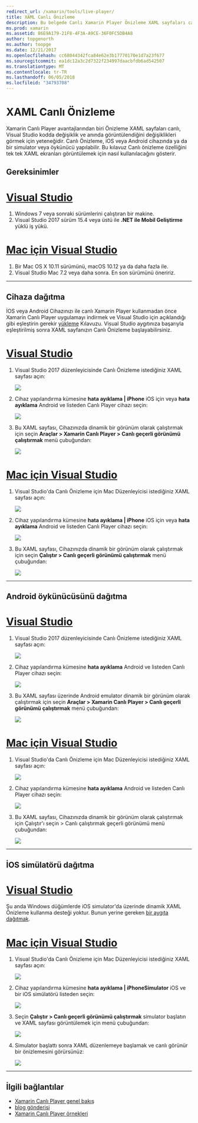 ```yaml
---
redirect_url: /xamarin/tools/live-player/
title: XAML Canlı Önizleme
description: Bu belgede Canlı Xamarin Player Önizleme XAML sayfaları canlı, XAML değişiklikleri yapın ve anında cihazında gösterilen değişiklikleri görmek için nasıl kullanılacağını açıklar.
ms.prod: xamarin
ms.assetid: 86E9A179-21F8-4F3A-A9CE-36F0FC5DB4A8
author: topgenorth
ms.author: toopge
ms.date: 12/21/2017
ms.openlocfilehash: cc68044342fca84e62e3b17770170e1d7a23f677
ms.sourcegitcommit: ea1dc12a3c2d7322f234997daacbfdb6ad542507
ms.translationtype: MT
ms.contentlocale: tr-TR
ms.lasthandoff: 06/05/2018
ms.locfileid: "34793708"
---
```

# <a name="xaml-live-previewing"></a>XAML Canlı Önizleme

Xamarin Canlı Player avantajlarından biri Önizleme XAML sayfaları canlı, Visual Studio kodda değişiklik ve anında görüntülendiğini değişiklikleri görmek için yeteneğidir. Canlı Önizleme, iOS veya Android cihazında ya da bir simulator veya öykünücü yapılabilir. Bu kılavuz Canlı önizleme özelliğini tek tek XAML ekranları görüntülemek için nasıl kullanılacağını gösterir.

## <a name="requirements"></a>Gereksinimler

# <a name="visual-studiotabwindows"></a>[Visual Studio](#tab/windows)

1. Windows 7 veya sonraki sürümlerini çalıştıran bir makine.
2. Visual Studio 2017 sürüm 15.4 veya üstü ile **.NET ile Mobil Geliştirme** yüklü iş yükü.

# <a name="visual-studio-for-mactabmacos"></a>[Mac için Visual Studio](#tab/macos)

1. Bir Mac OS X 10.11 sürümünü, macOS 10.12 ya da daha fazla ile.
2. Visual Studio Mac 7.2 veya daha sonra. En son sürümünü öneririz.

-----

<a name="deploydevice" />

## <a name="deploying-to-device"></a>Cihaza dağıtma

İOS veya Android Cihazınızı ile canlı Xamarin Player kullanmadan önce Xamarin Canlı Player uygulamayı indirmek ve Visual Studio için açıklandığı gibi eşleştirin gerekir [yükleme](~/tools/live-player/install.md) Kılavuzu. Visual Studio aygıtınıza başarıyla eşleştirilmiş sonra XAML sayfanızın Canlı Önizleme başlayabilirsiniz. 

# <a name="visual-studiotabwindows"></a>[Visual Studio](#tab/windows)

1. Visual Studio 2017 düzenleyicisinde Canlı Önizleme istediğiniz XAML sayfası açın:

    ![](live-view-images/vs-image1.png)

2. Cihaz yapılandırma kümesine **hata ayıklama | iPhone** iOS için veya **hata ayıklama** Android ve listeden Canlı Player cihazı seçin:

    ![](live-view-images/vs-image2.png)

3. Bu XAML sayfası, Cihazınızda dinamik bir görünüm olarak çalıştırmak için seçin **Araçlar > Xamarin Canlı Player > Canlı geçerli görünümü çalıştırmak** menü çubuğundan:

    ![](live-view-images/vs-image3.png)

# <a name="visual-studio-for-mactabmacos"></a>[Mac için Visual Studio](#tab/macos)

1. Visual Studio'da Canlı Önizleme için Mac Düzenleyicisi istediğiniz XAML sayfası açın:

    ![](live-view-images/image1.png)

2. Cihaz yapılandırma kümesine **hata ayıklama | iPhone** iOS için veya **hata ayıklama** Android ve listeden Canlı Player cihazı seçin:

    ![](live-view-images/image2.png)

3. Bu XAML sayfası, Cihazınızda dinamik bir görünüm olarak çalıştırmak için seçin **Çalıştır > Canlı geçerli görünümü çalıştırmak** menü çubuğundan:

    ![](live-view-images/image3.png)

-----

## <a name="deploying-to-android-emulator"></a>Android öykünücüsünü dağıtma

# <a name="visual-studiotabvswin"></a>[Visual Studio](#tab/vswin)

1. Visual Studio 2017 düzenleyicisinde Canlı Önizleme istediğiniz XAML sayfası açın:

    ![](live-view-images/vs-image1.png)

2. Cihaz yapılandırma kümesine **hata ayıklama** Android ve listeden Canlı Player cihazı seçin:

    ![](live-view-images/vs-image4.png)

3. Bu XAML sayfası üzerinde Android emulator dinamik bir görünüm olarak çalıştırmak için seçin **Araçlar > Xamarin Canlı Player > Canlı geçerli görünümü çalıştırmak** menü çubuğundan:

    ![](live-view-images/vs-image3.png)

# <a name="visual-studio-for-mactabvsmac"></a>[Mac için Visual Studio](#tab/vsmac)

1. Visual Studio'da Canlı Önizleme için Mac Düzenleyicisi istediğiniz XAML sayfası açın:

    ![](live-view-images/image7.png)

2. Cihaz yapılandırma kümesine **hata ayıklama** Android ve listeden Canlı Player cihazı seçin:

    ![](live-view-images/image6.png)

3. Bu XAML sayfası, Cihazınızda dinamik bir görünüm olarak çalıştırmak için Çalıştır'ı seçin > Canlı çalıştırmak geçerli görünümü menü çubuğundan:

    ![](live-view-images/image3.png)

-----

## <a name="deploying-to-ios-simulator"></a>İOS simülatörü dağıtma

# <a name="visual-studiotabvswin"></a>[Visual Studio](#tab/vswin)

Şu anda Windows düğümlerde iOS simulator'da üzerinde dinamik XAML Önizleme kullanma desteği yoktur. Bunun yerine gereken [bir aygıta dağıtmak](#deploydevice).

# <a name="visual-studio-for-mactabvsmac"></a>[Mac için Visual Studio](#tab/vsmac)

1. Visual Studio'da Canlı Önizleme için Mac Düzenleyicisi istediğiniz XAML sayfası açın:

    ![](live-view-images/image1.png)

2. Cihaz yapılandırma kümesine **hata ayıklama | iPhoneSimulator** iOS ve bir iOS simülatörü listeden seçin:

    ![](live-view-images/image2.png)

3. Seçin **Çalıştır > Canlı geçerli görünümü çalıştırmak** simulator başlatın ve XAML sayfası görüntülemek için menü çubuğundan:

    ![](live-view-images/image4.png)

4. Simulator başlattı sonra XAML düzenlemeye başlamak ve canlı görünür bir önizlemesini görürsünüz:

    ![](live-view-images/image5.png)  

-----

## <a name="related-links"></a>İlgili bağlantılar

- [Xamarin Canlı Player genel bakış](https://xamarin.com/live)
- [blog gönderisi](https://blog.xamarin.com/live-player/)
- [Xamarin Canlı Player örnekleri](~/tools/live-player/samples.md)
